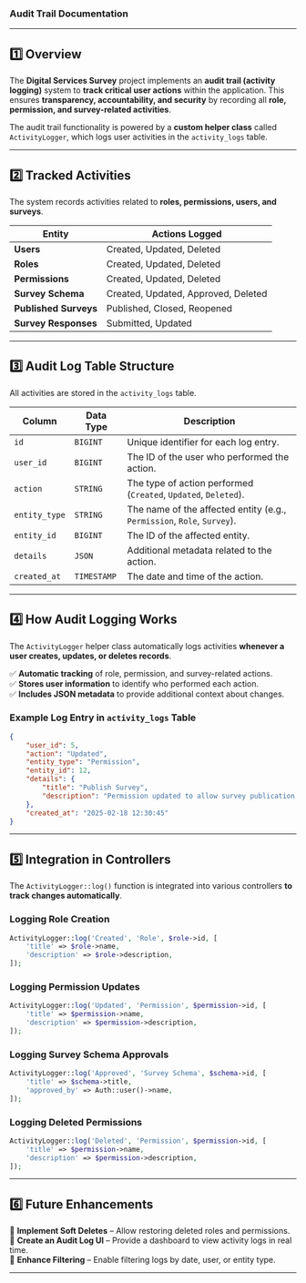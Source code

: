### **Audit Trail Documentation**

---

## **1️⃣ Overview**  
The **Digital Services Survey** project implements an **audit trail (activity logging)** system to **track critical user actions** within the application. This ensures **transparency, accountability, and security** by recording all **role, permission, and survey-related activities**.

The audit trail functionality is powered by a **custom helper class** called `ActivityLogger`, which logs user activities in the `activity_logs` table.

---

## **2️⃣ Tracked Activities**  
The system records activities related to **roles, permissions, users, and surveys**.

| **Entity**          | **Actions Logged** |
|---------------------|-------------------|
| **Users**          | Created, Updated, Deleted |
| **Roles**          | Created, Updated, Deleted |
| **Permissions**     | Created, Updated, Deleted |
| **Survey Schema**  | Created, Updated, Approved, Deleted |
| **Published Surveys** | Published, Closed, Reopened |
| **Survey Responses** | Submitted, Updated |

---

## **3️⃣ Audit Log Table Structure**  
All activities are stored in the `activity_logs` table.

| **Column**       | **Data Type** | **Description** |
|------------------|-------------|----------------|
| `id`            | `BIGINT`     | Unique identifier for each log entry. |
| `user_id`       | `BIGINT`     | The ID of the user who performed the action. |
| `action`        | `STRING`     | The type of action performed (`Created`, `Updated`, `Deleted`). |
| `entity_type`   | `STRING`     | The name of the affected entity (e.g., `Permission`, `Role`, `Survey`). |
| `entity_id`     | `BIGINT`     | The ID of the affected entity. |
| `details`       | `JSON`       | Additional metadata related to the action. |
| `created_at`    | `TIMESTAMP`  | The date and time of the action. |

---

## **4️⃣ How Audit Logging Works**  
The `ActivityLogger` helper class automatically logs activities **whenever a user creates, updates, or deletes records**.

✅ **Automatic tracking** of role, permission, and survey-related actions.  
✅ **Stores user information** to identify who performed each action.  
✅ **Includes JSON metadata** to provide additional context about changes.  

### **Example Log Entry in `activity_logs` Table**  
```json
{
    "user_id": 5,
    "action": "Updated",
    "entity_type": "Permission",
    "entity_id": 12,
    "details": {
        "title": "Publish Survey",
        "description": "Permission updated to allow survey publication."
    },
    "created_at": "2025-02-18 12:30:45"
}
```

---

## **5️⃣ Integration in Controllers**  
The `ActivityLogger::log()` function is integrated into various controllers **to track changes automatically**.

### **Logging Role Creation**  
```php
ActivityLogger::log('Created', 'Role', $role->id, [
    'title' => $role->name,
    'description' => $role->description,
]);
```

### **Logging Permission Updates**  
```php
ActivityLogger::log('Updated', 'Permission', $permission->id, [
    'title' => $permission->name,
    'description' => $permission->description,
]);
```

### **Logging Survey Schema Approvals**  
```php
ActivityLogger::log('Approved', 'Survey Schema', $schema->id, [
    'title' => $schema->title,
    'approved_by' => Auth::user()->name,
]);
```

### **Logging Deleted Permissions**  
```php
ActivityLogger::log('Deleted', 'Permission', $permission->id, [
    'title' => $permission->name,
    'description' => $permission->description,
]);
```

---

## **6️⃣ Future Enhancements**  
📌 **Implement Soft Deletes** – Allow restoring deleted roles and permissions.  
📌 **Create an Audit Log UI** – Provide a dashboard to view activity logs in real time.  
📌 **Enhance Filtering** – Enable filtering logs by date, user, or entity type.  

---

